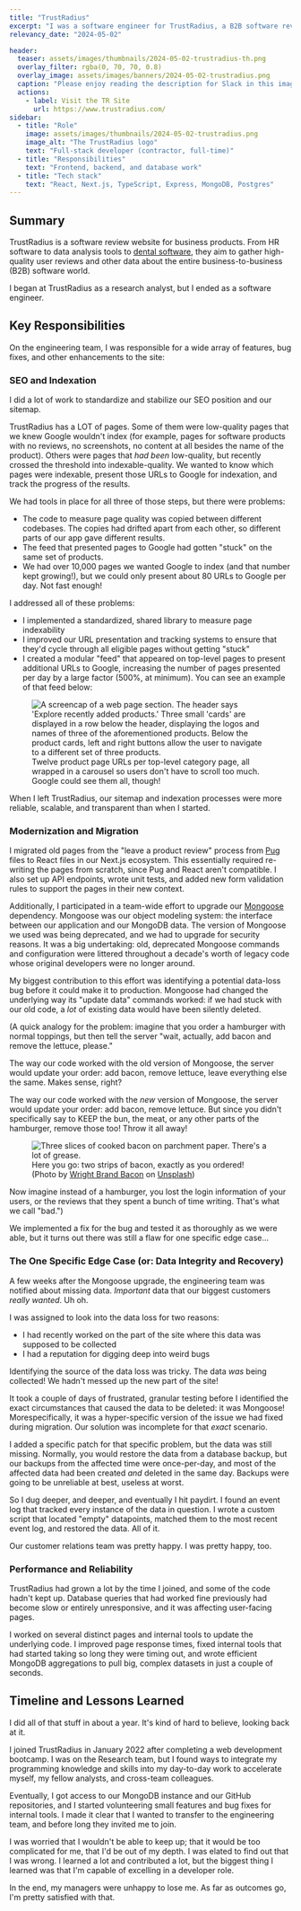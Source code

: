 ```yaml
---
title: "TrustRadius"
excerpt: "I was a software engineer for TrustRadius, a B2B software review site."
relevancy_date: "2024-05-02"

header:
  teaser: assets/images/thumbnails/2024-05-02-trustradius-th.png
  overlay_filter: rgba(0, 70, 70, 0.8)
  overlay_image: assets/images/banners/2024-05-02-trustradius.png
  caption: "Please enjoy reading the description for Slack in this image."
  actions:
    - label: Visit the TR Site
      url: https://www.trustradius.com/
sidebar:
  - title: "Role"
    image: assets/images/thumbnails/2024-05-02-trustradius.png
    image_alt: "The TrustRadius logo"
    text: "Full-stack developer (contractor, full-time)"
  - title: "Responsibilities"
    text: "Frontend, backend, and database work"
  - title: "Tech stack"
    text: "React, Next.js, TypeScript, Express, MongoDB, Postgres"
---
```


## Summary

TrustRadius is a software review website for business products. From HR software to data analysis tools to [dental software](https://www.trustradius.com/dental), they aim to gather high-quality user reviews and other data about the entire business-to-business (B2B) software world.

I began at TrustRadius as a research analyst, but I ended as a software engineer.

## Key Responsibilities

On the engineering team, I was responsible for a wide array of features, bug fixes, and other enhancements to the site:

### SEO and Indexation
I did a lot of work to standardize and stabilize our SEO position and our sitemap.

TrustRadius has a LOT of pages. Some of them were low-quality pages that we knew Google wouldn't index (for example, pages for software products with no reviews, no screenshots, no content at all besides the name of the product). Others were pages that *had been* low-quality, but recently crossed the threshold into indexable-quality. We wanted to know which pages were indexable, present those URLs to Google for indexation, and track the progress of the results.

We had tools in place for all three of those steps, but there were problems:

- The code to measure page quality was copied between different codebases. The copies had drifted apart from each other, so different parts of our app gave different results.
- The feed that presented pages to Google had gotten "stuck" on the same set of products.
- We had over 10,000 pages we wanted Google to index (and that number kept growing!), but we could only present about 80 URLs to Google per day. Not fast enough!

I addressed all of these problems:

- I implemented a standardized, shared library to measure page indexability
- I improved our URL presentation and tracking systems to ensure that they'd cycle through all eligible pages without getting "stuck"
- I created a modular "feed" that appeared on top-level pages to present additional URLs to Google, increasing the number of pages presented per day by a large factor (500%, at minimum). You can see an example of that feed below:

<figure class="align-center">
  <img title="We didn't have engineering bandwidth to migrate the pages this widget appeared on, so I had to crowbar this React component into our legacy Pug-based pages. It was an interesting challenge!" alt="A screencap of a web page section. The header says 'Explore recently added products.' Three small 'cards' are displayed in a row below the header, displaying the logos and names of three of the aforementioned products. Below the product cards, left and right buttons allow the user to navigate to a different set of three products." src="{{ site.baseurl }}{{ site.image_path }}/trustradius-category-feed.png"/>
  <figcaption>Twelve product page URLs per top-level category page, all wrapped in a carousel so users don't have to scroll too much. Google could see them all, though!</figcaption>
</figure>

When I left TrustRadius, our sitemap and indexation processes were more reliable, scalable, and transparent than when I started.

### Modernization and Migration
I migrated old pages from the "leave a product review" process from [Pug](https://github.com/pugjs/pug) files to React files in our Next.js ecosystem. This essentially required re-writing the pages from scratch, since Pug and React aren't compatible. I also set up API endpoints, wrote unit tests, and added new form validation rules to support the pages in their new context.

Additionally, I participated in a team-wide effort to upgrade our [Mongoose](https://mongoosejs.com/docs/) dependency. Mongoose was our object modeling system: the interface between our application and our MongoDB data. The version of Mongoose we used was being deprecated, and we had to upgrade for security reasons. It was a big undertaking: old, deprecated Mongoose commands and configuration were littered throughout a decade's worth of legacy code whose original developers were no longer around.

My biggest contribution to this effort was identifying a potential data-loss bug before it could make it to production. Mongoose had changed the underlying way its "update data" commands worked: if we had stuck with our old code, a *lot* of existing data would have been silently deleted.

(A quick analogy for the problem: imagine that you order a hamburger with normal toppings, but then tell the server "wait, actually, add bacon and remove the lettuce, please."

The way our code worked with the old version of Mongoose, the server would update your order: add bacon, remove lettuce, leave everything else the same. Makes sense, right?

The way our code worked with the *new* version of Mongoose, the server would update your order: add bacon, remove lettuce. But since you didn't specifically say to KEEP the bun, the meat, or any other parts of the hamburger, remove those too! Throw it all away! 

<figure class="align-center">
  <img title="Please go to a hamburger restaurant and do this, and send me a picture. You will receive 50 points. That's a lot of points!" alt="Three slices of cooked bacon on parchment paper. There's a lot of grease." src="{{ site.baseurl }}{{ site.image_path }}/wright-brand-bacon-unsplash.png"/>
  <figcaption>Here you go: two strips of bacon, exactly as you ordered! (Photo by <a href="https://unsplash.com/@wrightbrand?utm_content=creditCopyText&utm_medium=referral&utm_source=unsplash">Wright Brand Bacon</a> on <a href="https://unsplash.com/photos/brown-and-white-meat-dish-zewhuIAHMAM?utm_content=creditCopyText&utm_medium=referral&utm_source=unsplash">Unsplash</a>)
  </figcaption>
</figure>

Now imagine instead of a hamburger, you lost the login information of your users, or the reviews that they spent a bunch of time writing. That's what we call "bad.")

We implemented a fix for the bug and tested it as thoroughly as we were able, but it turns out there was still a flaw for one specific edge case...

### The One Specific Edge Case (or: Data Integrity and Recovery)

A few weeks after the Mongoose upgrade, the engineering team was notified about missing data. *Important* data that our biggest customers *really wanted*. Uh oh.

I was assigned to look into the data loss for two reasons:

- I had recently worked on the part of the site where this data was supposed to be collected
- I had a reputation for digging deep into weird bugs

Identifying the source of the data loss was tricky. The data *was* being collected! We hadn't messed up the new part of the site!

It took a couple of days of frustrated, granular testing before I identified the exact circumstances that caused the data to be deleted: it was Mongoose! Morespecifically, it was a hyper-specific version of the issue we had fixed during migration. Our solution was incomplete for that *exact* scenario.

I added a specific patch for that specific problem, but the data was still missing. Normally, you would restore the data from a database backup, but our backups from the affected time were once-per-day, and most of the affected data had been created *and* deleted in the same day. Backups were going to be unreliable at best, useless at worst.

So I dug deeper, and deeper, and eventually I hit paydirt. I found an event log that tracked every instance of the data in question. I wrote a custom script that located "empty" datapoints, matched them to the most recent event log, and restored the data. All of it.

Our customer relations team was pretty happy. I was pretty happy, too.

### Performance and Reliability

TrustRadius had grown a lot by the time I joined, and some of the code hadn't kept up. Database queries that had worked fine previously had become slow or entirely unresponsive, and it was affecting user-facing pages.

I worked on several distinct pages and internal tools to update the underlying code. I improved page response times, fixed internal tools that had started taking so long they were timing out, and wrote efficient MongoDB aggregations to pull big, complex datasets in just a couple of seconds.

## Timeline and Lessons Learned

I did all of that stuff in about a year. It's kind of hard to believe, looking back at it.

I joined TrustRadius in January 2022 after completing a web development bootcamp. I was on the Research team, but I found ways to integrate my programming knowledge and skills into my day-to-day work to accelerate myself, my fellow analysts, and cross-team colleagues.

Eventually, I got access to our MongoDB instance and our GitHub repositories, and I started volunteering small features and bug fixes for internal tools. I made it clear that I wanted to transfer to the engineering team, and before long they invited me to join.

I was worried that I wouldn't be able to keep up; that it would be too complicated for me, that I'd be out of my depth. I was elated to find out that I was wrong. I learned a lot and contributed a lot, but the biggest thing I learned was that I'm capable of excelling in a developer role.

In the end, my managers were unhappy to lose me. As far as outcomes go, I'm pretty satisfied with that.
